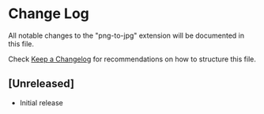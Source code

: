 # Change Log

All notable changes to the "png-to-jpg" extension will be documented in this file.

Check [Keep a Changelog](http://keepachangelog.com/) for recommendations on how to structure this file.

## [Unreleased]

- Initial release